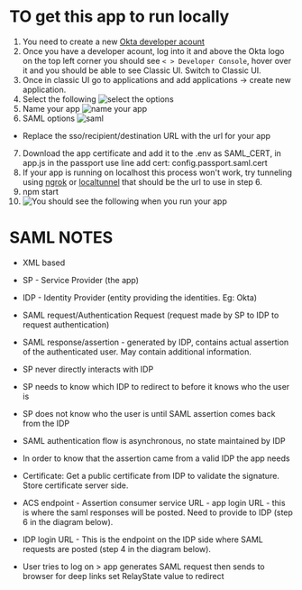 # TO get this app to run locally

1. You need to create a new [Okta developer acount](https://developer.okta.com/)
2. Once you have a developer acount, log into it and above the Okta logo on the top left corner you should see ``` < > Developer Console ```, hover over it and you should be able to see Classic UI. Switch to Classic UI.
3. Once in classic UI go to applications and add applications -> create new application.
4. Select the following ![select the options](https://gyazo.com/aaf93ef4ea1bffb9fe59a254b16ac75d)
5. Name your app ![name your app](https://gyazo.com/c76751f939844de0597efc5396d60d39)
6. SAML options ![saml](https://gyazo.com/f9d27d83acd3d39d1dec9252235626b5)
- Replace the sso/recipient/destination URL with the url for your app
7. Download the app certificate and add it to the .env as SAML_CERT, in app.js in the passport use line add cert: config.passport.saml.cert
7. If your app is running on localhost this process won't work, try tunneling using [ngrok](https://ngrok.com/) or [localtunnel](https://github.com/localtunnel/localtunnel) that should be the url to use in step 6.
8. npm start
8. ![You should see the following when you run your app](https://gyazo.com/74b3d20da3a3b5347abeb5edc4b0fb7e)

# SAML NOTES

- XML based
- SP - Service Provider (the app)
- IDP - Identity Provider (entity providing the identities. Eg: Okta)
- SAML request/Authentication Request (request made by SP to IDP to request authentication)
- SAML response/assertion - generated by IDP, contains actual assertion of the authenticated user. May contain additional information.
- SP never directly interacts with IDP
- SP needs to know which IDP to redirect to before it knows who the user is
- SP does not know who the user is until SAML assertion comes back from the IDP
- SAML authentication flow is asynchronous, no state maintained by IDP

- In order to know that the assertion came from a valid IDP the app needs

- Certificate: Get a public certificate from IDP to validate the signature. Store certificate server side.
- ACS endpoint - Assertion consumer service URL - app login URL - this is where the saml responses will be posted. Need to provide to IDP (step 6 in the diagram below).
- IDP login URL - This is the endpoint on the IDP side where SAML requests are posted (step 4 in the diagram below).

- User tries to log on > app generates SAML request then sends  to browser for deep links set RelayState value to redirect
